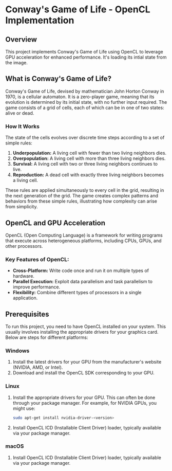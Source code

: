 # Conway's Game of Life - OpenCL Implementation

## Overview
This project implements Conway's Game of Life using OpenCL to leverage GPU acceleration for enhanced performance. It's loading its intial state from the image.

## What is Conway's Game of Life?
Conway's Game of Life, devised by mathematician John Horton Conway in 1970, is a cellular automaton. It is a zero-player game, meaning that its evolution is determined by its initial state, with no further input required. The game consists of a grid of cells, each of which can be in one of two states: alive or dead.

### How It Works
The state of the cells evolves over discrete time steps according to a set of simple rules:

1. **Underpopulation:** A living cell with fewer than two living neighbors dies.
2. **Overpopulation:** A living cell with more than three living neighbors dies.
3. **Survival:** A living cell with two or three living neighbors continues to live.
4. **Reproduction:** A dead cell with exactly three living neighbors becomes a living cell.

These rules are applied simultaneously to every cell in the grid, resulting in the next generation of the grid. The game creates complex patterns and behaviors from these simple rules, illustrating how complexity can arise from simplicity.

## OpenCL and GPU Acceleration
OpenCL (Open Computing Language) is a framework for writing programs that execute across heterogeneous platforms, including CPUs, GPUs, and other processors.

### Key Features of OpenCL:
- **Cross-Platform:** Write code once and run it on multiple types of hardware.
- **Parallel Execution:** Exploit data parallelism and task parallelism to improve performance.
- **Flexibility:** Combine different types of processors in a single application.

## Prerequisites
To run this project, you need to have OpenCL installed on your system. This usually involves installing the appropriate drivers for your graphics card. Below are steps for different platforms:

### Windows
1. Install the latest drivers for your GPU from the manufacturer's website (NVIDIA, AMD, or Intel).
2. Download and install the OpenCL SDK corresponding to your GPU.

### Linux
1. Install the appropriate drivers for your GPU. This can often be done through your package manager. For example, for NVIDIA GPUs, you might use:
   ```bash
   sudo apt-get install nvidia-driver-<version>
   ```
2. Install OpenCL ICD (Installable Client Driver) loader, typically available via your package manager.

### macOS
1. Install OpenCL ICD (Installable Client Driver) loader, typically available via your package manager.